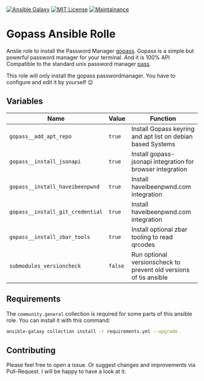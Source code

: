 [![Ansible Galaxy](https://ansible.l3d.space/svg/l3d.gopass.svg)](https://galaxy.ansible.com/l3d/gopass)
[![MIT License](https://ansible.l3d.space/svg/l3d.gopass_license.svg)](LICENSE)
[![Maintainance](https://ansible.l3d.space/svg/l3d.gopass_maintainance.svg)](https://ansible.l3d.space/#l3d.gopass)
# Gopass Ansible Rolle

Ansile role to install the Password Manager [gopass](https://www.gopass.pw/). Gopass is a simple but powerful password manager for your terminal. And it is 100% API Compatible to the standard unix password manager [pass](https://passwordstore.org).

This role will only install the gopass passwordmanager. You have to configure and edit it by yourself 😉

## Variables
| Name | Value | Function |
| ---- | ----- | -------- |
| ``gopass__add_apt_repo`` | ``true`` | Install Gopass keyring and apt list on debian based Systems |
| ``gopass__install_jsonapi`` | ``true`` | Install gopass-jsonapi integration for browser integration |
| ``gopass__install_haveibeenpwnd`` | ``true`` | Install haveibeenpwnd.com integration |
| ``gopass__install_git_credential`` | ``true`` | Install haveibeenpwnd.com integration |
| ``gopass__install_zbar_tools`` | ``true`` | Install optional zbar tooling to read qrcodes |
| ``submodules_versioncheck`` | ``false`` | Run optional versionscheck to prevent old versions of tis ansible |

## Requirements
The ``community.general`` collection is required for some parts of this ansible role.
You can install it with this command:
```bash
ansible-galaxy collection install -r requirements.yml --upgrade
```

## Contributing
Please feel free to open a issue. Or suggest changes and improvements via Pull-Request. I will be happy to have a look at it.
